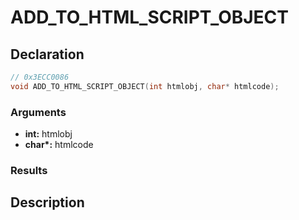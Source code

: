 # ADD_TO_HTML_SCRIPT_OBJECT

## Declaration
```cpp
// 0x3ECC0086
void ADD_TO_HTML_SCRIPT_OBJECT(int htmlobj, char* htmlcode);
```

### Arguments
- **int:** htmlobj
- **char\*:** htmlcode

### Results

## Description

